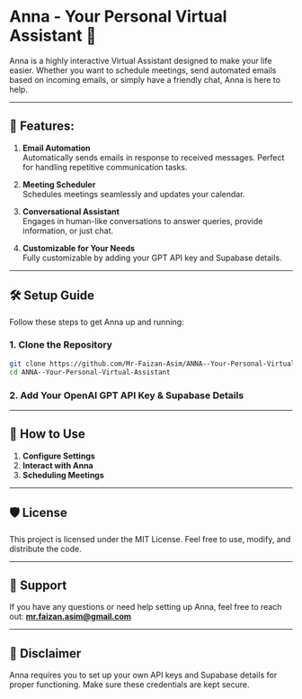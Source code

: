 # Anna - Your Personal Virtual Assistant 🤖


Anna is a highly interactive Virtual Assistant designed to make your life easier. Whether you want to schedule meetings, send automated emails based on incoming emails, or simply have a friendly chat, Anna is here to help. 

---

## 🌟 Features:

1. **Email Automation**  
   Automatically sends emails in response to received messages. Perfect for handling repetitive communication tasks.

2. **Meeting Scheduler**  
   Schedules meetings seamlessly and updates your calendar.

3. **Conversational Assistant**  
   Engages in human-like conversations to answer queries, provide information, or just chat.

4. **Customizable for Your Needs**  
   Fully customizable by adding your GPT API key and Supabase details.

---

## 🛠️ Setup Guide

Follow these steps to get Anna up and running:

### 1. Clone the Repository
```bash
git clone https://github.com/Mr-Faizan-Asim/ANNA--Your-Personal-Virtual-Assistant
cd ANNA--Your-Personal-Virtual-Assistant
```

### 2. Add Your OpenAI GPT API Key & Supabase Details

---

## 🌟 How to Use

1. **Configure Settings**  
2. **Interact with Anna**  
3. **Scheduling Meetings**  

---

## 🛡️ License
This project is licensed under the MIT License. Feel free to use, modify, and distribute the code.

---

## 📧 Support

If you have any questions or need help setting up Anna, feel free to reach out:
**mr.faizan.asim@gmail.com**

---

## 📌 Disclaimer
Anna requires you to set up your own API keys and Supabase details for proper functioning. Make sure these credentials are kept secure.
